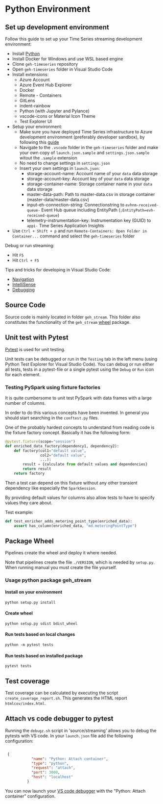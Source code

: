 # Python Environment

## Set up development environment

Follow this guide to set up your Time Series streaming development environment:

* Install [Python](https://www.python.org/downloads)
* Install Docker for Windows and use WSL based engine
* Clone `geh-timeseries` repository
* Open `geh-timeseries` folder in Visual Studio Code
* Install extensions:
    * Azure Account
	* Azure Event Hub Explorer
	* Docker
	* Remote - Containers
	* GitLens
	* indent-rainbow
	* Python (with Jupyter and Pylance)
	* vscode-icons or Material Icon Theme
    * Test Explorer UI
* Setup your environment:
    * Make sure you have deployed Time Series infrastructure to Azure development environment (preferably developer sandbox), by following this [guide](https://github.com/Energinet-DataHub/geh-timeseries/blob/main/build/infrastructure/README.md)
    * Navigate to the `.vscode` folder in the `geh-timeseries` folder and make your own copy of `launch.json.sample` and `settings.json.sample` witout the `.sample` extension
    * No need to change settings in `settings.json`
    * Insert your own settings in `launch.json`:
        * storage-account-name: Account name of your `data` data storage
        * storage-account-key: Account key of your `data` data storage
        * storage-container-name: Storage container name in your `data` data storage
        * master-data-path: Path to master-data.csv in storage container (master-data/master-data.csv)
        * input-eh-connection-string: Connectionstring to `evhnm-received-queue-` Event Hub queue including EntityPath (`;EntityPath=evh-received-queue`)
        * telemetry-instrumentation-key: Instrumentation key (GUID) to `appi-` Time Series Application Insights    
* Use `Ctrl + Shift + p` and run `Remote-Containers: Open Folder in Container...` command and select the `geh-timeseries` folder

Debug or run streaming:
* Hit `F5`
* Hit `Ctrl + F5`

Tips and tricks for developing in Visual Studio Code:
* [Navigation](https://code.visualstudio.com/docs/editor/editingevolved)
* [IntelliSense](https://code.visualstudio.com/docs/editor/intellisense)
* [Debugging](https://code.visualstudio.com/docs/editor/debugging)

## Source Code

Source code is mainly located in folder `geh_stream`. This folder also constitutes the functionality of the `geh_stream` [wheel](https://pythonwheels.com/) package.

## Unit test with Pytest

[Pytest](https://pytest.org/) is used for unit testing.

Unit tests can be debugged or run in the `Testing` tab in the left menu (using Python Test Explorer for Visual Studio Code).
You can debug or run either all tests, tests in a pytest-file or a single pytest using the `Debug` or `Run` icon for each element.

### Testing PySpark using fixture factories

It is quite cumbersome to unit test PySpark with data frames with a large number of columns.

In order to do this various concepts have been invented. In general you should start searching in the `conftest.py` files.

One of the probably hardest concepts to understand from reading code is the fixture factory concept. Basically it has the following form:

```python
@pytest.fixture(scope="session")
def enriched_data_factory(dependency1, dependency2):
    def factory(col1="default value",
                col2="default value",
                ...):
        result = {calculate from default values and dependencies}
        return result
    return factory
```

Then a test can depend on this fixture without any other transient dependency like especially the `SparkSession`.

By providing default values for columns also allow tests to have to specify values they care about.

Test example:

```python
def test_enricher_adds_metering_point_type(enriched_data):
    assert has_column(enriched_data, "md.meteringPointType")
```

## Package Wheel

Pipelines create the wheel and deploy it where needed.

Note that pipelines create the file `./VERSION`, which is needed by `setup.py`.
When running manual you must create the file yourself.

### Usage python package geh_stream

#### Install on your environment

`python setup.py install`

#### Create wheel

`python setup.py sdist bdist_wheel`

#### Run tests based on local changes

`python -m pytest tests`

#### Run tests based on installed package

`pytest tests`

## Test coverage

Test coverage can be calculated by executing the script `create_coverage_report.sh`. This generates the HTML report `htmlcov/index.html`.

## Attach vs code debugger to pytest

Running the `debugz.sh` script in 'source/streaming' allows you to debug the pytests with VS code.
In your `launch.json` file add the following configuration:

```json

 {
            "name": "Python: Attach container",
            "type": "python",
            "request": "attach",
            "port": 3000,
            "host": "localhost"
          }

```

You can now launch your [VS code debugger](https://code.visualstudio.com/docs/editor/debugging#_launch-configurations) with the "Python: Attach container" configuration.
